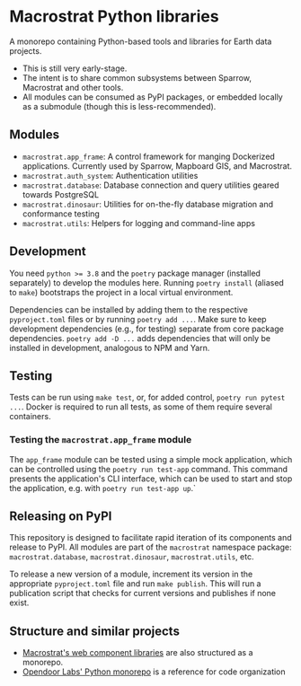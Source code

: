 # Macrostrat Python libraries

A monorepo containing Python-based tools and libraries for Earth data projects.

- This is still very early-stage.
- The intent is to share common subsystems between Sparrow, Macrostrat and other
  tools.
- All modules can be consumed as PyPI packages, or embedded locally as a
  submodule (though this is less-recommended).

## Modules

- `macrostrat.app_frame`: A control framework for manging Dockerized
  applications. Currently used by Sparrow, Mapboard GIS, and Macrostrat.
- `macrostrat.auth_system`: Authentication utilities
- `macrostrat.database`: Database connection and query utilities geared towards
  PostgreSQL
- `macrostrat.dinosaur`: Utilities for on-the-fly database migration and
  conformance testing
- `macrostrat.utils`: Helpers for logging and command-line apps

## Development

You need `python >= 3.8` and the `poetry` package manager (installed separately)
to develop the modules here.
Running `poetry install` (aliased to `make`) bootstraps the project in a local
virtual environment.

Dependencies can be installed by adding them to the respective `pyproject.toml`
files or by running `poetry add ...`.
Make sure to keep development dependencies (e.g., for testing) separate from
core package dependencies.
`poetry add -D ...` adds dependencies that will only be installed in
development, analogous to NPM and Yarn.

## Testing

Tests can be run using `make test`, or, for added control,
`poetry run pytest ...`.
Docker is required to run all tests, as some of them require several containers.

### Testing the `macrostrat.app_frame` module

The `app_frame` module can be tested using a simple mock application,
which can be controlled using the `poetry run test-app` command. This command
presents the application's CLI interface, which can be used to start and stop
the application, e.g. with `poetry run test-app up`.`

## Releasing on PyPI

This repository is designed to facilitate rapid iteration of its components
and release to PyPI. All modules are part of the `macrostrat` namespace package:
`macrostrat.database`, `macrostrat.dinosaur`, `macrostrat.utils`, etc.

To release a new version of a module, increment its version in the appropriate
`pyproject.toml` file and
run `make publish`. This will run a publication script that checks for current
versions and publishes if none exist.

## Structure and similar projects

- [Macrostrat's web component libraries](https://github.com/UW-Macrostrat/web-components)
  are also structured as a monorepo.
- [Opendoor Labs' Python monorepo](https://medium.com/opendoor-labs/our-python-monorepo-d34028f2b6fa)
  is a reference for code organization
